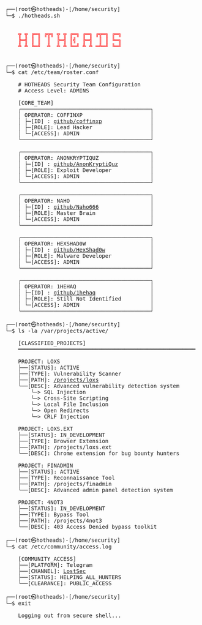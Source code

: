 <pre align="left">
  
┌──(root㉿hotheads)-[/home/security]
└─$ ./hotheads.sh

<span style="color: #ff0000;">  
    ╦ ╦ ╔═╗ ╔╦╗ ╦ ╦ ╔═╗ ╔═╗ ╔╦═╗ ╔═╗
    ╠═╣ ║ ║  ║  ╠═╣ ║╣  ╠═╣  ║ ║ ╚═╗
    ╩ ╩ ╚═╝  ╩  ╩ ╩ ╚═╝ ╩ ╩ ═╩═╝ ╚═╝
</span>

┌──(root㉿hotheads)-[/home/security]
└─$ cat /etc/team/roster.conf

    # HOTHEADS Security Team Configuration
    # Access Level: ADMINS
    
    [CORE_TEAM]
    ┌────────────────────────────────────────┐
    │ OPERATOR: COFFINXP                     │
    │ ├─[ID] : <a href="https://github.com/coffinxp">github/coffinxp</a>               │
    │ ├─[ROLE]: Lead Hacker                  │
    │ └─[ACCESS]: ADMIN                      │
    └────────────────────────────────────────┘
    
    ┌────────────────────────────────────────┐
    │ OPERATOR: ANONKRYPTIQUZ                │
    │ ├─[ID] : <a href="https://github.com/AnonKryptiQuz">github/AnonKryptiQuz</a>          │
    │ ├─[ROLE]: Exploit Developer            │
    │ └─[ACCESS]: ADMIN                      │
    └────────────────────────────────────────┘
    
    ┌────────────────────────────────────────┐
    │ OPERATOR: NAHO                         │
    │ ├─[ID] : <a href="https://github.com/Naho666">github/Naho666</a>                │
    │ ├─[ROLE]: Master Brain                 │
    │ └─[ACCESS]: ADMIN                      │
    └────────────────────────────────────────┘
    
    ┌────────────────────────────────────────┐
    │ OPERATOR: HEXSHAD0W                    │
    │ ├─[ID] : <a href="https://github.com/HexShad0w">github/HexShad0w</a>              │
    │ ├─[ROLE]: Malware Developer            │
    │ └─[ACCESS]: ADMIN                      │
    └────────────────────────────────────────┘
    
    ┌────────────────────────────────────────┐
    │ OPERATOR: 1HEHAQ                       │
    │ ├─[ID] : <a href="https://github.com/1hehaq">github/1hehaq</a>                 │
    │ ├─[ROLE]: Still Not Identified         │
    │ └─[ACCESS]: ADMIN                      │
    └────────────────────────────────────────┘

┌──(root㉿hotheads)-[/home/security]
└─$ ls -la /var/projects/active/

    [CLASSIFIED_PROJECTS]
    ═══════════════════════════════════════════════════════
    
    PROJECT: LOXS
    ├──[STATUS]: ACTIVE
    ├──[TYPE]: Vulnerability Scanner
    ├──[PATH]: <a href="https://github.com/coffinxp/loxs">/projects/loxs</a>
    └──[DESC]: Advanced vulnerability detection system
        └─> SQL Injection
        └─> Cross-Site Scripting
        └─> Local File Inclusion
        └─> Open Redirects
        └─> CRLF Injection
    
    PROJECT: LOXS.EXT
    ├──[STATUS]: IN_DEVELOPMENT
    ├──[TYPE]: Browser Extension
    ├──[PATH]: /projects/loxs.ext
    └──[DESC]: Chrome extension for bug bounty hunters
    
    PROJECT: FINADMIN
    ├──[STATUS]: ACTIVE
    ├──[TYPE]: Reconnaissance Tool
    ├──[PATH]: /projects/finadmin
    └──[DESC]: Advanced admin panel detection system
    
    PROJECT: 4NOT3
    ├──[STATUS]: IN_DEVELOPMENT
    ├──[TYPE]: Bypass Tool
    ├──[PATH]: /projects/4not3
    └──[DESC]: 403 Access Denied bypass toolkit

┌──(root㉿hotheads)-[/home/security]
└─$ cat /etc/community/access.log

    [COMMUNITY_ACCESS]
    ├──[PLATFORM]: Telegram
    ├──[CHANNEL]: <a href="https://t.me/lostsec">LostSec</a>
    ├──[STATUS]: HELPING_ALL_HUNTERS
    └──[CLEARANCE]: PUBLIC_ACCESS

┌──(root㉿hotheads)-[/home/security]
└─$ exit

    Logging out from secure shell...
</div>
</pre>
